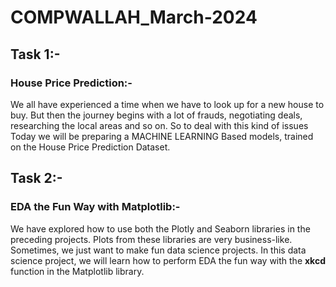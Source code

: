 # COMPWALLAH_March-2024
## Task 1:-
### House Price Prediction:-
We all have experienced a time when we have to look up for a new house to buy. But then the journey begins with a lot of frauds, negotiating deals, researching the local areas and so on.
So to deal with this kind of issues Today we will be preparing a MACHINE LEARNING Based models, trained on the House Price Prediction Dataset. 
## Task 2:-
### EDA the Fun Way with Matplotlib:-
We have explored how to use both the Plotly and Seaborn libraries in the preceding projects. Plots from these libraries are very business-like. Sometimes, we just want to make fun data science projects. 
In this data science project, we will learn how to perform EDA the fun way with the **xkcd** function in the Matplotlib library. 
